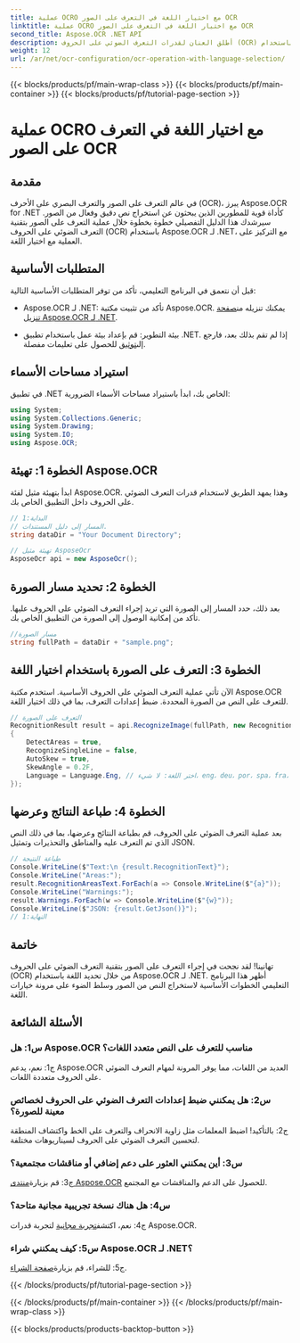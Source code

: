 ```yaml
---
title: عملية OCRO مع اختيار اللغة في التعرف على الصور OCR
linktitle: عملية OCRO مع اختيار اللغة في التعرف على الصور OCR
second_title: Aspose.OCR .NET API
description: أطلق العنان لقدرات التعرف الضوئي على الحروف (OCR) القوية باستخدام Aspose.OCR لـ .NET. استخراج النص من الصور بسلاسة.
weight: 12
url: /ar/net/ocr-configuration/ocr-operation-with-language-selection/
---
```


{{< blocks/products/pf/main-wrap-class >}}
{{< blocks/products/pf/main-container >}}
{{< blocks/products/pf/tutorial-page-section >}}

# عملية OCRO مع اختيار اللغة في التعرف على الصور OCR

## مقدمة

في عالم التعرف على الصور والتعرف البصري على الأحرف (OCR)، يبرز Aspose.OCR for .NET كأداة قوية للمطورين الذين يبحثون عن استخراج نص دقيق وفعال من الصور. سيرشدك هذا الدليل التفصيلي خطوة بخطوة خلال عملية التعرف على الصور بتقنية التعرف الضوئي على الحروف (OCR) باستخدام Aspose.OCR لـ .NET، مع التركيز على العملية مع اختيار اللغة.

## المتطلبات الأساسية

قبل أن نتعمق في البرنامج التعليمي، تأكد من توفر المتطلبات الأساسية التالية:

-  Aspose.OCR لـ .NET: تأكد من تثبيت مكتبة Aspose.OCR. يمكنك تنزيله من[صفحة تنزيل Aspose.OCR لـ .NET](https://releases.aspose.com/ocr/net/).

- بيئة التطوير: قم بإعداد بيئة عمل باستخدام تطبيق .NET. إذا لم تقم بذلك بعد، فارجع إلى[توثيق](https://reference.aspose.com/ocr/net/) للحصول على تعليمات مفصلة.

## استيراد مساحات الأسماء

في تطبيق .NET الخاص بك، ابدأ باستيراد مساحات الأسماء الضرورية:

```csharp
using System;
using System.Collections.Generic;
using System.Drawing;
using System.IO;
using Aspose.OCR;
```

## الخطوة 1: تهيئة Aspose.OCR

ابدأ بتهيئة مثيل لفئة Aspose.OCR. وهذا يمهد الطريق لاستخدام قدرات التعرف الضوئي على الحروف داخل التطبيق الخاص بك.

```csharp
// البداية:1
// المسار إلى دليل المستندات.
string dataDir = "Your Document Directory";

// تهيئة مثيل AsposeOcr
AsposeOcr api = new AsposeOcr();
```

## الخطوة 2: تحديد مسار الصورة

بعد ذلك، حدد المسار إلى الصورة التي تريد إجراء التعرف الضوئي على الحروف عليها. تأكد من إمكانية الوصول إلى الصورة من التطبيق الخاص بك.

```csharp
//مسار الصورة
string fullPath = dataDir + "sample.png";
```

## الخطوة 3: التعرف على الصورة باستخدام اختيار اللغة

الآن تأتي عملية التعرف الضوئي على الحروف الأساسية. استخدم مكتبة Aspose.OCR للتعرف على النص من الصورة المحددة. ضبط إعدادات التعرف، بما في ذلك اختيار اللغة.

```csharp
// التعرف على الصورة
RecognitionResult result = api.RecognizeImage(fullPath, new RecognitionSettings
{
    DetectAreas = true,
    RecognizeSingleLine = false,
    AutoSkew = true,
    SkewAngle = 0.2F,
    Language = Language.Eng, // اختر اللغة: لا شيء، eng، deu، por، spa، fra، ita، cze، dan، dum، est، fin، lav، lit، nor، pol، rum، srp_hrv، slk، slv، swe، chi
});
```

## الخطوة 4: طباعة النتائج وعرضها

بعد عملية التعرف الضوئي على الحروف، قم بطباعة النتائج وعرضها، بما في ذلك النص الذي تم التعرف عليه والمناطق والتحذيرات وتمثيل JSON.

```csharp
// طباعة النتيجة
Console.WriteLine($"Text:\n {result.RecognitionText}");
Console.WriteLine("Areas:");
result.RecognitionAreasText.ForEach(a => Console.WriteLine($"{a}"));
Console.WriteLine("Warnings:");
result.Warnings.ForEach(w => Console.WriteLine($"{w}"));
Console.WriteLine($"JSON: {result.GetJson()}");
// النهاية:1
```

## خاتمة

تهانينا! لقد نجحت في إجراء التعرف على الصور بتقنية التعرف الضوئي على الحروف (OCR) من خلال تحديد اللغة باستخدام Aspose.OCR لـ .NET. أظهر هذا البرنامج التعليمي الخطوات الأساسية لاستخراج النص من الصور وسلط الضوء على مرونة خيارات اللغة.

## الأسئلة الشائعة

### س1: هل Aspose.OCR مناسب للتعرف على النص متعدد اللغات؟

ج1: نعم، يدعم Aspose.OCR العديد من اللغات، مما يوفر المرونة لمهام التعرف الضوئي على الحروف متعددة اللغات.

### س2: هل يمكنني ضبط إعدادات التعرف الضوئي على الحروف لخصائص معينة للصورة؟

ج2: بالتأكيد! اضبط المعلمات مثل زاوية الانحراف والتعرف على الخط واكتشاف المنطقة لتحسين التعرف الضوئي على الحروف لسيناريوهات مختلفة.

### س3: أين يمكنني العثور على دعم إضافي أو مناقشات مجتمعية؟

 ج3: قم بزيارة[منتدى Aspose.OCR](https://forum.aspose.com/c/ocr/16) للحصول على الدعم والمناقشات مع المجتمع.

### س4: هل هناك نسخة تجريبية مجانية متاحة؟

 ج4: نعم، اكتشف[تجربة مجانية](https://releases.aspose.com/) لتجربة قدرات Aspose.OCR.

### س5: كيف يمكنني شراء Aspose.OCR لـ .NET؟

 ج5: للشراء، قم بزيارة[صفحة الشراء](https://purchase.aspose.com/buy).

{{< /blocks/products/pf/tutorial-page-section >}}

{{< /blocks/products/pf/main-container >}}
{{< /blocks/products/pf/main-wrap-class >}}

{{< blocks/products/products-backtop-button >}}
